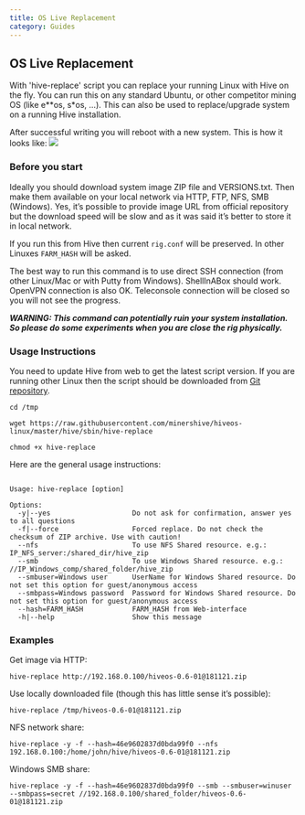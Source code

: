 ```yaml
---
title: OS Live Replacement
category: Guides
---
```


## OS Live Replacement
With 'hive-replace' script you can replace your running Linux with Hive on the fly. You can run this on any standard Ubuntu, or other competitor mining OS (like e**os, s*os, …). This can also be used to replace/upgrade system on a running Hive installation.

After successful writing you will reboot with a new system. This is how it looks like:
<img src="https://forum.hiveos.farm/uploads/default/optimized/2X/1/1a226a504cd5b52dcd645fe0cc45e91249d25ac6_2_476x500.png">

### Before you start
Ideally you should download system image ZIP file and VERSIONS.txt. Then make them available on your local network via HTTP, FTP, NFS, SMB (Windows). Yes, it’s possible to provide image URL from official repository but the download speed will be slow and as it was said it’s better to store it in local network.

If you run this from Hive then current `rig.conf` will be preserved. In other Linuxes `FARM_HASH` will be asked.

The best way to run this command is to use direct SSH connection (from other Linux/Mac or with Putty from Windows). ShellInABox should work. OpenVPN connection is also OK. Teleconsole connection will be closed so you will not see the progress.

***WARNING: This command can potentially ruin your system installation. So please do some experiments when you are close the rig physically.***

### Usage Instructions
You need to update Hive from web to get the latest script version. If you are running other Linux then the script should be downloaded from [Git repository](https://github.com/minershive/hiveos-linux).

`cd /tmp`

`wget https://raw.githubusercontent.com/minershive/hiveos-linux/master/hive/sbin/hive-replace`

`chmod +x hive-replace`

Here are the general usage instructions:

<pre><code>
Usage: hive-replace [option] <Path or URL to ZIP file with Hive OS image>

Options:
  -y|--yes                    Do not ask for confirmation, answer yes to all questions
  -f|--force                  Forced replace. Do not check the checksum of ZIP archive. Use with caution!
  --nfs                       To use NFS Shared resource. e.g.: IP_NFS_server:/shared_dir/hive_zip
  --smb                       To use Windows Shared resource. e.g.: //IP_Windows_comp/shared_folder/hive_zip
  --smbuser=Windows user      UserName for Windows Shared resource. Do not set this option for guest/anonymous access
  --smbpass=Windows password  Password for Windows Shared resource. Do not set this option for guest/anonymous access
  --hash=FARM_HASH            FARM_HASH from Web-interface
  -h|--help                   Show this message
</code></pre>
### Examples
Get image via HTTP:

`hive-replace http://192.168.0.100/hiveos-0.6-01@181121.zip`

Use locally downloaded file (though this has little sense it’s possible):

`hive-replace /tmp/hiveos-0.6-01@181121.zip`

NFS network share:

`hive-replace -y -f --hash=46e9602837d0bda99f0 --nfs 192.168.0.100:/home/john/hive/hiveos-0.6-01@181121.zip`

Windows SMB share:

`hive-replace -y -f --hash=46e9602837d0bda99f0 --smb --smbuser=winuser --smbpass=secret //192.168.0.100/shared_folder/hiveos-0.6-01@181121.zip`
